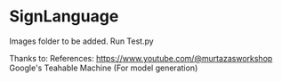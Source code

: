 # SignLanguage

Images folder to be added. 
Run Test.py

Thanks to:
References: https://www.youtube.com/@murtazasworkshop
Google's Teahable Machine (For model generation)
